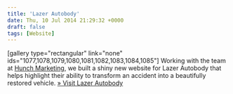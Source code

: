 ```yaml
---
title: 'Lazer Autobody'
date: Thu, 10 Jul 2014 21:29:32 +0000
draft: false
tags: [Website]
---
```


\[gallery type="rectangular" link="none" ids="1077,1078,1079,1080,1081,1082,1083,1084,1085"\] Working with the team at [Hunch Marketing](http://www.hunchmarketing.com), we built a shiny new website for Lazer Autobody that helps highlight their ability to transform an accident into a beautifully restored vehicle. [» Visit Lazer Autobody](http://www.lazerautobody.ca)